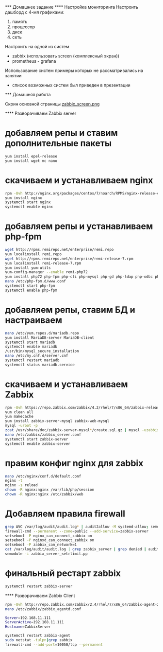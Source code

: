 *** Домашнее задание
**** Настройка мониторинга
Настроить дашборд с 4-мя графиками:
1) память
2) процессор
3) диск
4) сеть

Настроить на одной из систем
- zabbix (использовать screen (комплексный экран))
- prometheus - grafana

Использование систем примеры которых не рассматривались на занятии
- список возможных систем был приведен в презентации

*** Домашняя работа

Скрин основной страницы [zabbix_screen.png](https://github.com/alexshangin/otus/blob/master/lesson11/1.zabbix/zabbix_screen.png)

**** Разворачиваем Zabbix server

# добавляем репы и ставим дополнительные пакеты
```bash
yum install epel-release
yum install wget mc nano
```

# скачиваем и устанавливаем nginx
```bash
rpm -Uvh http://nginx.org/packages/centos/7/noarch/RPMS/nginx-release-centos-7-0.el7.ngx.noarch.rpm
yum install nginx
systemctl start nginx
systemctl enable nginx
```

# добавляем репы и устанавливаем php-fpm
```bash
wget http://rpms.remirepo.net/enterprise/remi.repo
yum localinstall remi.repo
wget http://rpms.remirepo.net/enterprise/remi-release-7.rpm
yum localinstall remi-release-7.rpm
yum install yum-utils
yum-config-manager --enable remi-php72
yum install php72 php-fpm php-cli php-mysql php-gd php-ldap php-odbc php-pdo php-pecl-memcache php-pear php-xml php-xmlrpc php-mbstring php-snmp php-soap php-bcmath
nano /etc/php-fpm.d/www.conf 
systemctl start php-fpm
systemctl enable php-fpm
```

# добавляем репы, ставим БД и настраиваем
```bash
nano /etc/yum.repos.d/mariadb.repo
yum install MariaDB-server MariaDB-client
systemctl start mariadb
systemctl enable mariadb
/usr/bin/mysql_secure_installation
nano /etc/my.cnf.d/server.cnf
systemctl restart mariadb
systemctl status mariadb.service
```

# скачиваем и устанавливаем Zabbix
```bash
rpm -Uvh https://repo.zabbix.com/zabbix/4.2/rhel/7/x86_64/zabbix-release-4.2-1.el7.noarch.rpm
yum clean all
yum makecache
yum install zabbix-server-mysql zabbix-web-mysql
mysql -uroot -p
zcat /usr/share/doc/zabbix-server-mysql*/create.sql.gz | mysql -uzabbix -p zabbix
nano /etc/zabbix/zabbix_server.conf
systemctl start zabbix-server
systemctl enable zabbix-server
```

# правим конфиг nginx для zabbix
```bash
nano /etc/nginx/conf.d/default.conf
nginx -t
nginx -s reload
chown -R nginx:nginx /var/lib/php/session
chown -R nginx:nginx /etc/zabbix/web
```

# Добавляем правила firewall
```bash
grep AVC /var/log/audit/audit.log* | audit2allow -M systemd-allow; semodule -i systemd-allow.pp
firewall-cmd --permanent --zone=public --add-service=zabbix-server
setsebool -P nginx_can_connect_zabbix on
setsebool -P nginxd_can_connect_zabbix on
setsebool -P zabbix_can_network=1
cat /var/log/audit/audit.log | grep zabbix_server | grep denied | audit2allow -M zabbix_server_setrlimit > zabbix_server_setrlimit.te
semodule -i zabbix_server_setrlimit.pp
```

# финальный рестарт zabbix
```bash
systemctl restart zabbix-server
```

**** Разворачиваем Zabbix Client

```bash
rpm -Uvh http://repo.zabbix.com/zabbix/2.4/rhel/7/x86_64/zabbix-agent-2.4.1-2.el7.x86_64.rpm
nano /etc/zabbix/zabbix_agentd.conf

Server=192.168.11.111
ServerActive=192.168.11.111
Hostname=ZabbixServer

systemctl restart zabbix-agent
sudo netstat -tulpn|grep zabbix
firewall-cmd --add-port=10050/tcp --permanent
```
